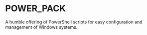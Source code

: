 # POWER_PACK
A humble offering of PowerShell scripts for easy configuration and management of Windows systems.

